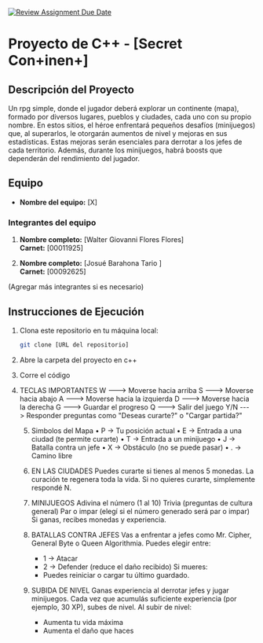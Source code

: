 [![Review Assignment Due Date](https://classroom.github.com/assets/deadline-readme-button-22041afd0340ce965d47ae6ef1cefeee28c7c493a6346c4f15d667ab976d596c.svg)](https://classroom.github.com/a/mi1WNrHU)
# Proyecto de C++ - [Secret Con+inen+]

## Descripción del Proyecto

Un rpg simple, donde el jugador deberá explorar un continente (mapa), formado por diversos lugares, pueblos y ciudades, cada uno con su propio nombre. En estos sitios, el héroe enfrentará pequeños desafíos (minijuegos) que, al superarlos, le otorgarán aumentos de nivel y mejoras en sus estadísticas. Estas mejoras serán esenciales para derrotar a los jefes de cada territorio. Además, durante los minijuegos, habrá boosts que dependerán del rendimiento del jugador. 

## Equipo

- **Nombre del equipo:** [X]

### Integrantes del equipo

1. **Nombre completo:** [Walter Giovanni Flores Flores]  
   **Carnet:** [00011925]

2. **Nombre completo:** [Josué Barahona Tario ]  
   **Carnet:** [00092625]



(Agregar más integrantes si es necesario)

## Instrucciones de Ejecución

1. Clona este repositorio en tu máquina local:
   ```bash
   git clone [URL del repositorio]

2. Abre la carpeta del proyecto en c++ 

3. Corre el código

4. TECLAS IMPORTANTES
   W ---> Moverse hacia arriba
   S ---> Moverse hacia abajo
   A ---> Moverse hacia la izquierda
   D ---> Moverse hacia la derecha
   G ---> Guardar el progreso
   Q ---> Salir del juego
   Y/N ---> Responder preguntas como "Deseas curarte?" o "Cargar partida?"

   5. Simbolos del Mapa
      •	P → Tu posición actual
      •	E → Entrada a una ciudad (te permite curarte)
      •	T → Entrada a un minijuego
      •	J → Batalla contra un jefe
      •	X → Obstáculo (no se puede pasar)
      •	. → Camino libre
   
   6. EN LAS CIUDADES
      Puedes curarte si tienes al menos 5 monedas.
      La curación te regenera toda la vida.
      Si no quieres curarte, simplemente respondé N.

   7. MINIJUEGOS
      Adivina el número (1 al 10)
      Trivia (preguntas de cultura general)
      Par o impar (elegí si el número generado será par o impar)
      Si ganas, recibes monedas y experiencia.

   8. BATALLAS CONTRA JEFES
      Vas a enfrentar a jefes como Mr. Cipher, General Byte o Queen Algorithmia.
   Puedes elegir entre:
      - 1 → Atacar
      - 2 → Defender (reduce el daño recibido)
   Si mueres:
      - Puedes reiniciar o cargar tu último guardado.

   9. SUBIDA DE NIVEL
      Ganas experiencia al derrotar jefes y jugar minijuegos.
      Cada vez que acumulás suficiente experiencia (por ejemplo, 30 XP), subes de nivel.
      Al subir de nivel:
         - Aumenta tu vida máxima
         - Aumenta el daño que haces

